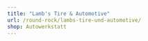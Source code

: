 ```yaml
---
title: "Lamb's Tire & Automotive"
url: /round-rock/lambs-tire-und-automotive/
shop: Autowerkstatt
---
```

